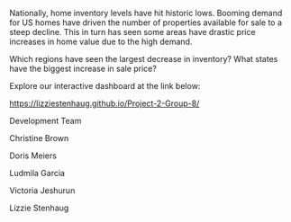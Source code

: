 Nationally, home inventory levels have hit historic lows. 
Booming demand for US homes have driven the number of properties available for sale to a steep decline. 
This in turn has seen some areas have drastic price increases in home value due to the high demand.

Which regions have seen the largest decrease in inventory?
What states have the biggest increase in sale price?

Explore our interactive dashboard at the link below:

https://lizziestenhaug.github.io/Project-2-Group-8/


Development Team

Christine Brown

Doris Meiers

Ludmila Garcia

Victoria Jeshurun 

Lizzie Stenhaug
